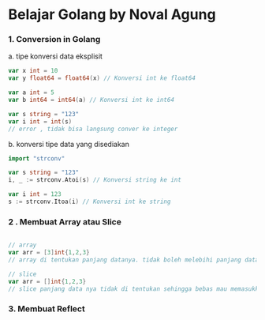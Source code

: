 # Belajar Golang by Noval Agung 

### 1. Conversion in Golang 

a. tipe konversi data eksplisit 
```go
var x int = 10
var y float64 = float64(x) // Konversi int ke float64

var a int = 5
var b int64 = int64(a) // Konversi int ke int64

var s string = "123"
var i int = int(s) 
// error , tidak bisa langsung conver ke integer
```
b. konversi tipe data yang disediakan

```go
import "strconv"

var s string = "123"
i, _ := strconv.Atoi(s) // Konversi string ke int

var i int = 123
s := strconv.Itoa(i) // Konversi int ke string
```

### 2 . Membuat Array atau Slice 

```go 

// array 
var arr = [3]int{1,2,3}
// array di tentukan panjang datanya. tidak boleh melebihi panjang data yg sudah di tentukan

// slice
var arr = []int{1,2,3} 
// slice panjang data nya tidak di tentukan sehingga bebas mau memasukkan berapa data

```

### 3. Membuat Reflect 

